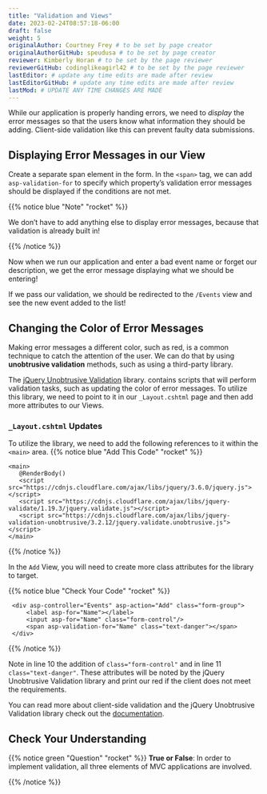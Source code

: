 ```yaml
---
title: "Validation and Views"
date: 2023-02-24T08:57:18-06:00
draft: false
weight: 5
originalAuthor: Courtney Frey # to be set by page creator
originalAuthorGitHub: speudusa # to be set by page creator
reviewer: Kimberly Horan # to be set by the page reviewer
reviewerGitHub: codinglikeagirl42 # to be set by the page reviewer
lastEditor: # update any time edits are made after review
lastEditorGitHub: # update any time edits are made after review
lastMod: # UPDATE ANY TIME CHANGES ARE MADE
---
```


While our application is properly handing errors, we need to _display_ the error messages so that the users know what information they should be adding. Client-side validation like this can prevent faulty data submissions.

## Displaying Error Messages in our View

Create a separate span element in the form. In the `<span>` tag, we can add `asp-validation-for` to specify which property’s validation error messages should be displayed if the conditions are not met.

{{% notice blue "Note" "rocket" %}} 

We don’t have to add anything else to display error messages, because that validation is already built in!

{{% /notice %}}

Now when we run our application and enter a bad event name or forget our description, we get the error message displaying what we should be entering!

If we pass our validation, we should be redirected to the `/Events` view and see the new event added to the list!

## Changing the Color of Error Messages

Making error messages a different color, such as red, is a common technique to catch the attention of the user.  We can do that by using **unobtrusive validation** methods, such as using a third-party library.

The [jQuery Unobtrusive Validation](https://github.com/aspnet/jquery-validation-unobtrusive) library. contains scripts that will perform validation tasks, such as updating the color of error messages. To utilize this library, we need to point to it in our `_Layout.cshtml` page and then add more attributes to our Views.

### `_Layout.cshtml` Updates

To utilize the library, we need to add the following references to it within the `<main>` area.
{{% notice blue "Add This Code" "rocket" %}}
```html{linenos=table}
<main>
   @RenderBody()
   <script src="https://cdnjs.cloudflare.com/ajax/libs/jquery/3.6.0/jquery.js"></script>
   <script src="https://cdnjs.cloudflare.com/ajax/libs/jquery-validate/1.19.3/jquery.validate.js"></script>
   <script src="https://cdnjs.cloudflare.com/ajax/libs/jquery-validation-unobtrusive/3.2.12/jquery.validate.unobtrusive.js"></script>
</main>
```
{{% /notice %}}

In the `Add` View, you will need to create more class attributes for the library to target.

{{% notice blue "Check Your Code" "rocket" %}}
```html{linenos=table,hl_lines=[3,4],linenostart=8}
 <div asp-controller="Events" asp-action="Add" class="form-group">
     <label asp-for="Name"></label>
     <input asp-for="Name" class="form-control"/>
     <span asp-validation-for="Name" class="text-danger"></span>
 </div>
```
{{% /notice %}}

Note in line 10 the addition of `class="form-control"` and in line 11 `class="text-danger"`. These attributes will be noted by the jQuery Unobtrusive Validation library and print our red if the client does not meet the requirements.

You can read more about client-side validation and the jQuery Unobtrusive Validation library check out the [documentation](https://learn.microsoft.com/en-us/aspnet/core/mvc/models/validation?view=aspnetcore-6.0#client-side-validation). 

## Check Your Understanding

{{% notice green  "Question" "rocket" %}} 
**True or False**: In order to implement validation, all three elements of MVC applications are involved.

<!-- ans: true! -->
{{% /notice %}}